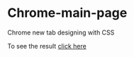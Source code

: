 # Chrome-main-page
Chrome new tab designing with CSS

To see the result [click here](https://chrome-page.netlify.app/)
